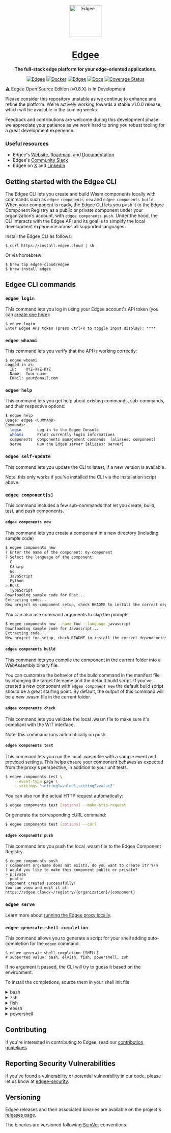 <div align="center">

<p align="center">
  <a href="https://www.edgee.cloud">
    <picture>
      <source media="(prefers-color-scheme: dark)" srcset="https://cdn.edgee.cloud/img/favicon-dark.svg">
      <img src="https://cdn.edgee.cloud/img/favicon.svg" height="100" alt="Edgee">
    </picture>
    <h1 align="center">Edgee</h1>
  </a>
</p>


**The full-stack edge platform for your edge-oriented applications.**

[![Edgee](https://img.shields.io/badge/edgee-open%20source-blueviolet.svg)](https://www.edgee.cloud)
[![Docker](https://img.shields.io/docker/v/edgeecloud/edgee.svg?logo=docker&label=docker&color=0db7ed)](https://hub.docker.com/r/edgeecloud/edgee)
[![Edgee](https://img.shields.io/badge/slack-edgee-blueviolet.svg?logo=slack)](https://www.edgee.cloud/slack)
[![Docs](https://img.shields.io/badge/docs-published-blue)](https://www.edgee.cloud/docs/introduction)
[![Coverage Status](https://coveralls.io/repos/github/edgee-cloud/edgee/badge.svg)](https://coveralls.io/github/edgee-cloud/edgee)

</div>

⚠️ Edgee Open Source Edition (v0.8.X) is in Development

Please consider this repository unstable as we continue to enhance and refine the platform.
We're actively working towards a stable v1.0.0 release, which will be available in the coming weeks.

Feedback and contributions are welcome during this development phase: we appreciate your patience as we work hard to bring you robust tooling for a great development experience.

### Useful resources

- Edgee's [Website](https://www.edgee.cloud), [Roadmap](https://www.edgee.cloud/roadmap), and [Documentation](https://www.edgee.cloud/docs/introduction)
- Edgee's [Community Slack](https://www.edgee.cloud/slack)
- Edgee on [X](https://x.com/edgee_cloud) and [LinkedIn](https://www.linkedin.com/company/edgee-cloud/)


## Getting started with the Edgee CLI

The Edgee CLI lets you create and build Wasm components locally with commands such as `edgee components new` and `edgee components build`.
When your component is ready, the Edgee CLI lets you push it to the Edgee Component Registry as a public or private component under your organization’s account, with `edgee components push`. Under the hood, the CLI interacts with the Edgee API and its goal is to simplify the local development experience across all supported languages.

Install the Edgee CLI as follows:
​
```shell
$ curl https://install.edgee.cloud | sh
```

Or via homebrew:

```shell
$ brew tap edgee-cloud/edgee
$ brew install edgee
```

## Edgee CLI commands

### `edgee login`

This command lets you log in using your Edgee account's API token (you can [create one here](https://www.edgee.cloud/~/me/settings/tokens)):


```shell
$ edgee login
Enter Edgee API token (press Ctrl+R to toggle input display): ****
```

### `edgee whoami`

This command lets you verify that the API is working correctly:

```shell
$ edgee whoami
Logged in as:
  ID:    XYZ-XYZ-DYZ
  Name:  Your name
  Email: your@email.com
```

### `edgee help`

This command lets you get help about existing commands, sub-commands, and their respective options:

```bash
$ edgee help
Usage: edgee <COMMAND>
Commands:
  login       Log in to the Edgee Console
  whoami      Print currently login informations
  components  Components management commands  [aliases: component]
  serve       Run the Edgee server [aliases: server]
```

### `edgee self-update`

This command lets you update the CLI to latest, if a new version is available.

Note: this only works if you've installed the CLI via the installation script above.

### `edgee component[s]`

This command includes a few sub-commands that let you create, build, test, and push components.

#### `edgee components new`

This command lets you create a component in a new directory (including sample code)

```bash
$ edgee components new
? Enter the name of the component: my-component
? Select the language of the component:
  C
  CSharp
  Go
  JavaScript
  Python
> Rust
  TypeScript
Downloading sample code for Rust...
Extracting code...
New project my-component setup, check README to install the correct dependencies.
```

You can also use command arguments to skip the prompts

```bash
$ edgee components new --name foo --language javascript
Downloading sample code for Javascript...
Extracting code...
New project foo setup, check README to install the correct dependencies.
```

#### `edgee components build`

This command lets you compile the component in the current folder into a WebAssembly binary file.

You can customize the behavior of the build command in the manifest file by changing the target file name
and the default build script. If you've created a new component with `edgee component new` the default build script
should be a great starting point. By default, the output of this command will be a new .wasm file in the current folder.


#### `edgee components check`

This command lets you validate the local .wasm file to make sure it's compliant with the WIT interface.

Note: this command runs automatically on push.

#### `edgee components test`

This command lets you run the local .wasm file with a sample event and provided settings.
This helps ensure your component behaves as expected from the proxy's perspective, in addition to your unit tests.

```bash
$ edgee components test \
    --event-type page \
    --settings "setting1=value1,setting2=value2"
```

You can also run the actual HTTP request automatically:

```bash
$ edgee components test [options] --make-http-request

```

Or generate the corresponding cURL command:

```bash
$ edgee components test [options] --curl
```

#### `edgee components push`

This command lets you push the local .wasm file to the Edgee Component Registry.

```shell
$ edgee components push
? Component org/name does not exists, do you want to create it? Y/n
? Would you like to make this component public or private?
> private
  public
Component created successfully!
You can view and edit it at: https://edgee.cloud/~/registry/{organization}/{component}
```

### `edgee serve`

Learn more about [running the Edgee proxy locally](./README-proxy.md).

### `edgee generate-shell-completion`

This command allows you to generate a script for your shell adding auto-completion for the `edgee` command.

```shell
$ edgee generate-shell-completion [SHELL]
# supported value: bash, elvish, fish, powershell, zsh
```

If no argument it passed, the CLI will try to guess it based on the environment.

To install the completions, source them in your shell init file.

<details>
  <summary>bash</summary>

  ```shell
  # ~/.bashrc
  $ eval $(edgee generate-shell-completion bash)
  ```
</details>

<details>
  <summary>zsh</summary>

  ```shell
  # store the auto-completion in ~/.zsh/_edgee
  $ edgee generate-shell-completion zsh > ~/.zsh/_edgee

  # ~/.zshrc
  fpath=(~/.zsh $fpath)
  autoload -Uz compinit
  compinit -u
  # note: you might need to delete ~/.zcompdump/ first
  ```
</details>

<details>
  <summary>fish</summary>

  ```shell
  # ~/.config/fish/completions/edgee.fish
  $ edgee generate-shell-completion fish | source
  ```
</details>

<details>
  <summary>elvish</summary>

  ```shell
  $ edgee generate-shell-completion elvish >> ~/.config/elvish/rc.elv
  ```
</details>

<details>
  <summary>powershell</summary>

  ```shell
  > edgee generate-shell-completion powershell >> $profile
  > .$profile
  ```
</details>

## Contributing
If you're interested in contributing to Edgee, read our [contribution guidelines](./CONTRIBUTING.md)

## Reporting Security Vulnerabilities
If you've found a vulnerability or potential vulnerability in our code, please let us know at
[edgee-security](mailto:security@edgee.cloud).

## Versioning
Edgee releases and their associated binaries are available on the project's [releases page](https://github.com/edgee-cloud/edgee/releases).

The binaries are versioned following [SemVer](https://semver.org/) conventions.
